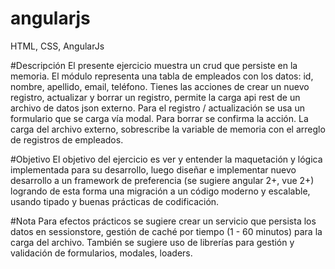 # angularjs
HTML, CSS, AngularJs

#Descripción
El presente ejercicio muestra un crud que persiste en la memoria.
El módulo representa una tabla de  empleados con los datos: id, nombre, apellido, email, teléfono.
Tienes las acciones de crear un nuevo registro, actualizar y borrar un registro, permite la carga api rest de un archivo de datos json externo.
Para el registro / actualización se usa un formulario que se carga vía modal.
Para borrar se confirma la acción.
La carga del archivo externo, sobrescribe la variable de memoria con el arreglo de registros de empleados.

#Objetivo
El objetivo del ejercicio es ver y entender la maquetación y lógica  implementada para su desarrollo, luego diseñar e implementar nuevo desarrollo a un framework de preferencia (se sugiere angular 2+, vue 2+) logrando de esta forma una migración a un código moderno y escalable, usando tipado y  buenas prácticas de codificación.

#Nota
Para efectos prácticos se sugiere crear un servicio que persista los datos en sessionstore, gestión de caché por tiempo (1 - 60 minutos) para la carga del archivo.
También se sugiere uso de librerías para gestión y validación de formularios, modales, loaders.


